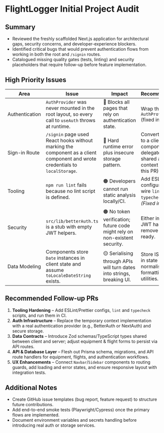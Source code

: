 # FlightLogger Initial Project Audit

## Summary
- Reviewed the freshly scaffolded Next.js application for architectural gaps, security concerns, and developer-experience blockers.
- Identified critical bugs that would prevent authentication flows from working in both the root and `/signin` routes.
- Catalogued missing quality gates (tests, linting) and security placeholders that require follow-up before feature implementation.

## High Priority Issues

| Area | Issue | Impact | Recommendation |
| --- | --- | --- | --- |
| Authentication | `AuthProvider` was never mounted in the root layout, so every call to `useAuth` throws at runtime. | 🔴 Blocks all pages that rely on authentication state. | Wrap the app in `AuthProvider` (fixed in this PR). |
| Sign-in Route | `/signin` page used React hooks without marking the component as a client component and wrote credentials to `localStorage`. | 🔴 Hard runtime error plus insecure storage pattern. | Convert the route to a client component and delegate to the shared auth context (fixed in this PR). |
| Tooling | `npm run lint` fails because no lint script is defined. | 🟠 Developers cannot run static analysis locally/CI. | Add ESLint configuration and wire `lint` & `typecheck` scripts. *(Fixed in this PR.)* |
| Security | `src/lib/betterAuth.ts` is a stub with empty JWT helpers. | 🟠 No token verification; future code might rely on non-existent security. | Either implement JWT handling or remove until ready. |
| Data Modeling | Components store `Date` instances in client state and assume `toLocaleDateString` exists. | 🟡 Serialising through APIs will turn dates into strings, breaking UI. | Store ISO strings in state and normalise formatting utilities. |

## Recommended Follow-up PRs
1. **Tooling Hardening** – Add ESLint/Prettier configs, `lint` and `typecheck` scripts, and run them in CI.
2. **Auth Infrastructure** – Replace the temporary context implementation with a real authentication provider (e.g., BetterAuth or NextAuth) and secure storage.
3. **Data Contracts** – Introduce Zod schemas/TypeScript types shared between client and server; adjust equipment & flight forms to persist via API routes.
4. **API & Database Layer** – Flesh out Prisma schema, migrations, and API route handlers for equipment, flights, and authentication workflows.
5. **UX Enhancements** – Connect `Navbar`/`Sidebar` components to routing guards, add loading and error states, and ensure responsive layout with integration tests.

## Additional Notes
- Create GitHub issue templates (bug report, feature request) to structure future contributions.
- Add end-to-end smoke tests (Playwright/Cypress) once the primary flows are implemented.
- Document environment variables and secrets handling before introducing real auth or storage services.
